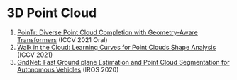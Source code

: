 # 3D Point Cloud
1. [PoinTr: Diverse Point Cloud Completion with Geometry-Aware Transformers](https://arxiv.org/abs/2108.08839) (ICCV 2021 Oral)
2. [Walk in the Cloud: Learning Curves for Point Clouds Shape Analysis](https://arxiv.org/abs/2105.01288) (ICCV 2021)
3. [GndNet: Fast Ground plane Estimation and Point Cloud Segmentation for Autonomous Vehicles](https://hal.inria.fr/hal-02927350/document) (IROS 2020)
